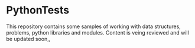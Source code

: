 # PythonTests

This repository contains some samples of working with data structures, problems, python libraries 
and modules. Content is veing reviewed and will be updated soon,,
